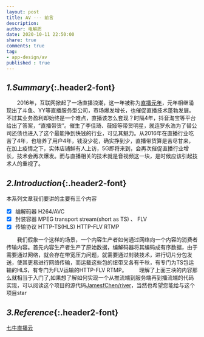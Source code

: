 ```yaml
---
layout: post
title: AV --- 前言
description: 
author: 电解质
date: 2020-10-11 22:50:00
share: true
comments: true
tag: 
- app-design/av
published : true
---
```

## *1.Summary*{:.header2-font}
&emsp;&emsp;2016年，互联网掀起了一场直播浪潮，这一年被称为[直播元年](https://baike.baidu.com/item/%E4%B8%AD%E5%9B%BD%E7%BD%91%E7%BB%9C%E7%9B%B4%E6%92%AD%E5%85%83%E5%B9%B4)，元年相继涌现出了斗鱼、YY等直播服务型公司，市场爆发增长，也催促直播技术蓬勃发展。不过其业务盈利却始终是一个难点，直播该怎么套现？时隔4年，抖音淘宝等平台给出了答案，“直播带货”。催生了李佳琦、薇娅等带货明星，就连罗永浩为了替公司还债也进入了这个最能挣到快钱的行业，可见其魅力。从2016年在直播行业吃苦了4年，也培养了用户4年，钱没少花，确实挣到少，直播带货算是苦尽甘来，在加上疫情之下，实体店铺鲜有人上访，5G即将来到，会再次催促直播行业增长，技术会再次爆发。而与直播相关的技术就是音视频这一块，是时候应该引起技术人的重视了。
## *2.Introduction*{:.header2-font}
本系列文章我们要讲的主要有三个内容
- [x] 编解码器 H264/AVC
- [x] 封装容器 MPEG transport stream(short as TS) 、 FLV
- [x] 传输协议 HTTP-TS(HLS) HTTP-FLV RTMP

&emsp;&emsp;我们假象一个这样的场景，一个内容生产者如何通过网络向一个内容的消费者传输内容。首先内容生产者生产了原始数据，编解码器将其编码成有序数据，由于需要通过网络，就会存在带宽压力问题，就需要通过封装技术，进行切片分包发送，使其更易进行网络传输，而运载这些包的纽带又各有千秋，有专门为TS包运输的HLS，有专门为FLV运输的HTTP-FLV RTMP。
&emsp;&emsp;理解了上面三块的内容那么就相当于入门了,如果想了解如何实现一个从推流端到服务端再到播流端的代码实现，可以阅读这个项目的源代码[JamesfChen/river](https://github.com/JamesfChen/river)，当然也希望您能给与这个项目star

## *3.Reference*{:.header2-font}
[七牛直播云](https://developer.qiniu.com/pili/sdk/3719/PLDroidMediaStreaming-function-using)